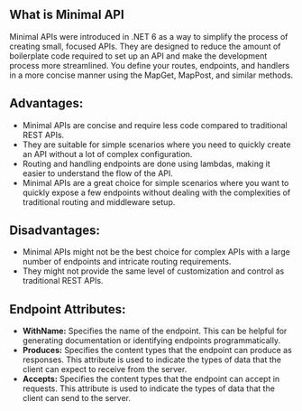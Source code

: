 <h2>What is Minimal API</h2>
<p>Minimal APIs were introduced in .NET 6 as a way to simplify the process of creating small, focused APIs. They are designed to reduce the amount of boilerplate code required to set up an API and make the development process more streamlined. You define your routes, endpoints, and handlers in a more concise manner using the MapGet, MapPost, and similar methods.</p>

<h2>Advantages:</h2>
<ul>
  <li>Minimal APIs are concise and require less code compared to traditional REST APIs.</li>
  <li>They are suitable for simple scenarios where you need to quickly create an API without a lot of complex configuration.</li>
  <li>Routing and handling endpoints are done using lambdas, making it easier to understand the flow of the API.</li>
  <li>Minimal APIs are a great choice for simple scenarios where you want to quickly expose a few endpoints without dealing with the complexities of traditional routing and middleware setup.</li>
</ul>

<h2>Disadvantages:</h2>
<ul>
  <li>Minimal APIs might not be the best choice for complex APIs with a large number of endpoints and intricate routing requirements.</li>
  <li>They might not provide the same level of customization and control as traditional REST APIs.</li>
</ul>

<h2>Endpoint Attributes: </h2>
<ul>
  <li><strong>WithName:</strong> Specifies the name of the endpoint. This can be helpful for generating documentation or identifying endpoints programmatically.</li>
  <li><strong>Produces:</strong> Specifies the content types that the endpoint can produce as responses. This attribute is used to indicate the types of data that the client can expect to receive from the server.</li>
  <li><strong>Accepts:</strong> Specifies the content types that the endpoint can accept in requests. This attribute is used to indicate the types of data that the client can send to the server.</li>
</ul>